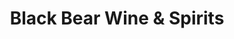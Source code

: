 ---
title: "Black Bear Wine & Spirits"
url: /amsterdam/black-bear-wine-und-spirits/
shop: Spirituosen
---